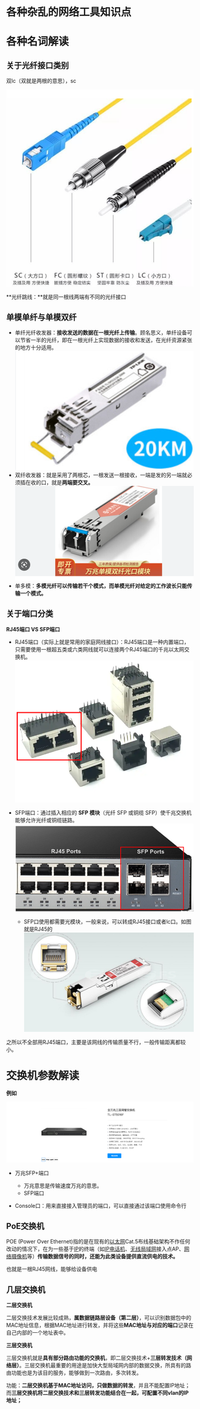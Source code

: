 # 各种杂乱的网络工具知识点



# 各种名词解读



## 关于光纤接口类别

双lc（双就是两根的意思），sc

![refs/heads/master/image-20230301171409174](https://raw.githubusercontent.com/kengerlwl/kengerlwl.github.io/refs/heads/master/image/e03a916d48ed9125bccd4b0dc46da797/18f07f77c1622f51f60f9aedd4882728.png)



**光纤跳线：**就是同一根线两端有不同的光纤接口





## 单模单纤与单模双纤

- 单纤光纤收发器：**接收发送的数据在一根光纤上传输**。顾名思义，单纤设备可以节省一半的光纤，即在一根光纤上实现数据的接收和发送，在光纤资源紧张的地方十分适用。![refs/heads/master/image-20230310182543780](https://raw.githubusercontent.com/kengerlwl/kengerlwl.github.io/refs/heads/master/image/e03a916d48ed9125bccd4b0dc46da797/9a5a1e32d9e3df2e33d25c8a57c434f3.png)
- 双纤收发器：就是采用了两根芯，一根发送一根接收，一端是发的另一端就必须插在收的口，就是**两端要交叉。**![refs/heads/master/image-20230310182637731](https://raw.githubusercontent.com/kengerlwl/kengerlwl.github.io/refs/heads/master/image/e03a916d48ed9125bccd4b0dc46da797/9af30559a928269987d3635a7ce2d028.png)
- 单多模：**多模光纤可以传输若干个模式，而单模光纤对给定的工作波长只能传输一个模式。**







## 关于端口分类

**RJ45端口 VS SFP端口**

- RJ45端口（实际上就是常用的家庭网线接口）：RJ45端口是一种内置端口，只需要使用一根超五类或六类网线就可以连接两个RJ45端口的千兆以太网交换机。![refs/heads/master/image-20230301195852064](https://raw.githubusercontent.com/kengerlwl/kengerlwl.github.io/refs/heads/master/image/e03a916d48ed9125bccd4b0dc46da797/beffd1d0010175349d1453ef2fa1a1c8.png)

- SFP端口：通过插入相应的 **SFP 模块**（光纤 SFP 或铜缆 SFP）使千兆交换机能够允许光纤或铜缆链路。![refs/heads/master/image-20230301200132402](https://raw.githubusercontent.com/kengerlwl/kengerlwl.github.io/refs/heads/master/image/e03a916d48ed9125bccd4b0dc46da797/d04899d97a5b830106cac21354fc7055.png)
  - SFP口使用都需要光模块，一般来说，可以转成RJ45接口或者lc口。如图就是RJ45的![refs/heads/master/image-20230301200436674](https://raw.githubusercontent.com/kengerlwl/kengerlwl.github.io/refs/heads/master/image/e03a916d48ed9125bccd4b0dc46da797/9bb6f62b383660e264f2d42effd621c6.png)



之所以不全部用RJ45端口，主要是该网线的传输质量不行，一般传输距离都较小。

# 交换机参数解读

**例如**

![refs/heads/master/image-20230301171719851](https://raw.githubusercontent.com/kengerlwl/kengerlwl.github.io/refs/heads/master/image/e03a916d48ed9125bccd4b0dc46da797/7eb690c9176c63519d331291871a7e3e.png)

- 万兆SFP+端口

  - 万兆意思是传输速度万兆的意思。
  - SFP端口

- Console口：用来直接接入管理员的端口，可以直接通过该端口使用命令行


## **PoE交换机**

POE (Power Over Ethernet)指的是在现有的[以太网](https://baike.baidu.com/item/以太网/99684)Cat.5布线基础架构不作任何改动的情况下，在为一些基于[IP](https://baike.baidu.com/item/IP/224599)的终端（如[IP电话机](https://baike.baidu.com/item/IP电话机/5527577)、[无线局域网](https://baike.baidu.com/item/无线局域网/176200)接入点AP、[网络摄像机](https://baike.baidu.com/item/网络摄像机/1154233)等）**传输数据信号的同时，还能为此类设备提供直流供电的技术。**

也就是一根RJ45网线，能够给设备供电



## 几层交换机

**二层交换机**

二层交换技术发展比较成熟，**属数据链路层设备（第二层）**，可以识别数据包中的MAC地址信息，根据MAC地址进行转发，并将这些**MAC地址与对应的端口**记录在自己内部的一个地址表中。

**三层交换机**

三层交换机就是**具有部分路由功能的交换机**，即二层交换技术+**三层转发技术（网络层）**。三层交换机最重要的用途是加快大型局域网内部的数据交换，所具有的路由功能也是为该目的服务，能够做到一次路由，多次转发。



功能：**二层交换机基于MAC地址访问，只做数据的转发**，并且不能配置IP地址；而**三层交换机将二层交换技术和三层转发功能结合在一起，可配置不同vlan的IP地址；**




